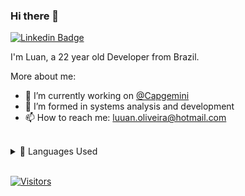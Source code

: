 ### Hi there 👋

<!--
**LuuanOliveira/LuuanOliveira** is a ✨ _special_ ✨ repository because its `README.md` (this file) appears on your GitHub profile.

Here are some ideas to get you started:

- 🔭 I’m currently working on ...
- 🌱 I’m currently learning ...
- 👯 I’m looking to collaborate on ...
- 🤔 I’m looking for help with ...
- 💬 Ask me about ...
- 📫 How to reach me: ...
- 😄 Pronouns: ...
- ⚡ Fun fact: ...
-->

[![Linkedin Badge](https://img.shields.io/badge/-LinkedIn-blue?style=flat-square&logo=Linkedin&logoColor=white&link=https://www.linkedin.com/in/luuan-oliveira/)](https://www.linkedin.com/in/luuan-oliveira/)

I'm Luan, a 22 year old Developer from Brazil.

More about me:
- :rocket: I’m currently working on [@Capgemini](https://github.com/Capgemini)
- :school: I’m formed in systems analysis and development
- 📫 How to reach me: luuan.oliveira@hotmail.com
<br/>

<!--
<details>
  <summary>:zap: Github Stats</summary>
  <img src="https://github-readme-stats.vercel.app/api?username=LuuanOliveira&&show_icons=true&title_color=222222&icon_color=03A87C&text_color=333333&bg_color=ffffff">
</details>
-->

<details>
  <summary>🌱 Languages Used</summary>
  <img src="https://github-readme-stats.vercel.app/api/top-langs/?username=LuuanOliveira&layout=compact&bg_color=ffffff&text_color=333333">
</details>
<br/>

[![Visitors](https://visitor-badge.glitch.me/badge?page_id=github/LuuanOliveira)](https://github.com/LuuanOliveira)
